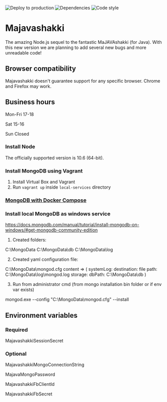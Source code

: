 ![Deploy to production](https://github.com/Majavapaja/Majavashakki/workflows/Deploy%20to%20production/badge.svg) ![Dependencies](https://david-dm.org/majavapaja/Majavashakki/status.svg)
![Code style](https://img.shields.io/badge/code%20style-none-brightgreen)

# Majavashakki
The amazing Node.js sequel to the fantastic MaJAVAshakki (for Java). With this new version we are planning to add several new bugs and more unreadable code!

## Browser compatibility

Majavashakki doesn't guarantee support for any specific browser. Chrome and Firefox may work.

## Business hours
Mon-Fri 17-18

Sat 15-16

Sun Closed

### Install Node

The officially supported version is 10.6 (64-bit).

### Install MongoDB using Vagrant ###

1. Install Virtual Box and Vagrant
2. Run `vagrant up` inside `local-services` directory

### [MongoDB with Docker Compose](/local-services/docker)

### Install local MongoDB as windows service ###
https://docs.mongodb.com/manual/tutorial/install-mongodb-on-windows/#get-mongodb-community-edition

1. Created folders:

C:\MongoData
C:\MongoData\db
C:\MongoData\log

2. Created yaml configuration file:

C:\MongoData\mongod.cfg
content => (
systemLog:
 destination: file
 path: C:\MongoData\log\mongod.log
storage:
 dbPath: C:\MongoData\db
 )

 3. Run from administrator cmd (from mongo installation bin folder or if env var exists)

 mongod.exe --config "C:\MongoData\mongod.cfg" --install

## Environment variables
### Required
MajavashakkiSessionSecret

### Optional
MajavashakkiMongoConnectionString

MajavaMongoPassword

MajavashakkiFbClientId

MajavashakkiFbSecret
